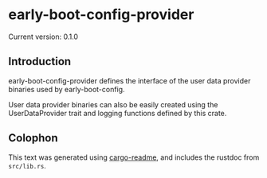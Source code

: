# early-boot-config-provider

Current version: 0.1.0

## Introduction

early-boot-config-provider defines the interface of the user data provider binaries used by early-boot-config.

User data provider binaries can also be easily created using the UserDataProvider trait and logging functions defined by this crate.

## Colophon

This text was generated using [cargo-readme](https://crates.io/crates/cargo-readme), and includes the rustdoc from `src/lib.rs`.
